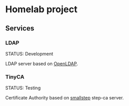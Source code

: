 # Homelab project

## Services

### LDAP

STATUS: Development

LDAP server based on [OpenLDAP](https://www.openldap.org/).

### TinyCA

STATUS: Testing

Certificate Authority based on [smallstep](https://smallstep.com/) step-ca server.
